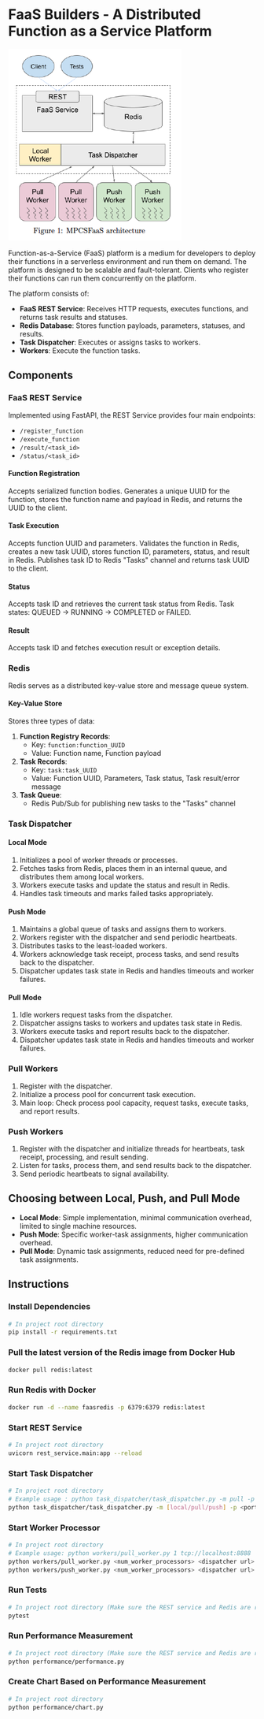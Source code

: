 # FaaS Builders - A Distributed Function as a Service Platform 

![Architecture](FaaSArchitecture.png)

Function-as-a-Service (FaaS) platform is a medium for developers to deploy their functions in a serverless environment and run them on demand. The platform is designed to be scalable and fault-tolerant. Clients who register their functions can run them concurrently on the platform.

The platform consists of:
- **FaaS REST Service**: Receives HTTP requests, executes functions, and returns task results and statuses.
- **Redis Database**: Stores function payloads, parameters, statuses, and results.
- **Task Dispatcher**: Executes or assigns tasks to workers.
- **Workers**: Execute the function tasks.

## Components

### FaaS REST Service

Implemented using FastAPI, the REST Service provides four main endpoints:
- `/register_function` 
- `/execute_function` 
- `/result/<task_id>`
- `/status/<task_id>`

#### Function Registration

Accepts serialized function bodies. Generates a unique UUID for the function, stores the function name and payload in Redis, and returns the UUID to the client.

#### Task Execution

Accepts function UUID and parameters. Validates the function in Redis, creates a new task UUID, stores function ID, parameters, status, and result in Redis. Publishes task ID to Redis "Tasks" channel and returns task UUID to the client.

#### Status

Accepts task ID and retrieves the current task status from Redis. Task states: QUEUED -> RUNNING -> COMPLETED or FAILED.

#### Result

Accepts task ID and fetches execution result or exception details.

### Redis

Redis serves as a distributed key-value store and message queue system.

#### Key-Value Store

Stores three types of data:
1. **Function Registry Records**:
   - Key: `function:function_UUID`
   - Value: Function name, Function payload
2. **Task Records**:
   - Key: `task:task_UUID`
   - Value: Function UUID, Parameters, Task status, Task result/error message
3. **Task Queue**:
   - Redis Pub/Sub for publishing new tasks to the "Tasks" channel

### Task Dispatcher

#### Local Mode

1. Initializes a pool of worker threads or processes.
2. Fetches tasks from Redis, places them in an internal queue, and distributes them among local workers.
3. Workers execute tasks and update the status and result in Redis.
4. Handles task timeouts and marks failed tasks appropriately.

#### Push Mode

1. Maintains a global queue of tasks and assigns them to workers.
2. Workers register with the dispatcher and send periodic heartbeats.
3. Distributes tasks to the least-loaded workers.
4. Workers acknowledge task receipt, process tasks, and send results back to the dispatcher.
5. Dispatcher updates task state in Redis and handles timeouts and worker failures.

#### Pull Mode

1. Idle workers request tasks from the dispatcher.
2. Dispatcher assigns tasks to workers and updates task state in Redis.
3. Workers execute tasks and report results back to the dispatcher.
4. Dispatcher updates task state in Redis and handles timeouts and worker failures.

### Pull Workers

1. Register with the dispatcher.
2. Initialize a process pool for concurrent task execution.
3. Main loop: Check process pool capacity, request tasks, execute tasks, and report results.

### Push Workers

1. Register with the dispatcher and initialize threads for heartbeats, task receipt, processing, and result sending.
2. Listen for tasks, process them, and send results back to the dispatcher.
3. Send periodic heartbeats to signal availability.

## Choosing between Local, Push, and Pull Mode

- **Local Mode**: Simple implementation, minimal communication overhead, limited to single machine resources.
- **Push Mode**: Specific worker-task assignments, higher communication overhead.
- **Pull Mode**: Dynamic task assignments, reduced need for pre-defined task assignments.

## Instructions

### Install Dependencies
```bash
# In project root directory
pip install -r requirements.txt
```

### Pull the latest version of the Redis image from Docker Hub
```bash
docker pull redis:latest
```

### Run Redis with Docker
```bash 
docker run -d --name faasredis -p 6379:6379 redis:latest
```

### Start REST Service
```bash
# In project root directory
uvicorn rest_service.main:app --reload
```

### Start Task Dispatcher
```bash
# In project root directory 
# Example usage : python task_dispatcher/task_dispatcher.py -m pull -p 8888 -w 1
python task_dispatcher/task_dispatcher.py -m [local/pull/push] -p <port> -w <num_worker_processors>
```

### Start Worker Processor
```bash
# In project root directory
# Example usage: python workers/pull_worker.py 1 tcp://localhost:8888
python workers/pull_worker.py <num_worker_processors> <dispatcher url>
python workers/push_worker.py <num_worker_processors> <dispatcher url>
```

### Run Tests
```bash
# In project root directory (Make sure the REST service and Redis are running)
pytest
```

### Run Performance Measurement
```bash
# In project root directory (Make sure the REST service and Redis are running)
python performance/performance.py
```

### Create Chart Based on Performance Measurement
```bash
# In project root directory
python performance/chart.py
```
